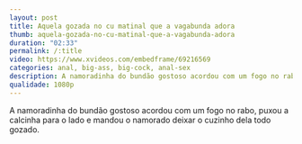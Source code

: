 ```yaml
---
layout: post
title: Aquela gozada no cu matinal que a vagabunda adora
thumb: aquela-gozada-no-cu-matinal-que-a-vagabunda-adora
duration: "02:33"
permalink: /:title
video: https://www.xvideos.com/embedframe/69216569
categories: anal, big-ass, big-cock, anal-sex
description: A namoradinha do bundão gostoso acordou com um fogo no rabo, puxou a calcinha para o lado e mandou o namorado deixar o cuzinho dela todo gozado.
qualidade: 1080p
---
```

A namoradinha do bundão gostoso acordou com um fogo no rabo, puxou a calcinha para o lado e mandou o namorado deixar o cuzinho dela todo gozado.